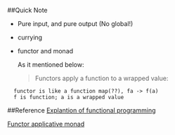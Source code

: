 ##Quick Note 

* Pure input, and pure output (No global!)

* currying

* functor and monad
  
  As it mentioned below:

  >Functors apply a function to a wrapped value:

```
  functor is like a function map(??), fa -> f(a)
  f is function; a is a wrapped value
```

##Reference
[Explantion of functional programming](https://zhuanlan.zhihu.com/p/20824527)

[Functor applicative monad](http://blog.leichunfeng.com/blog/2015/11/08/functor-applicative-and-monad/)

